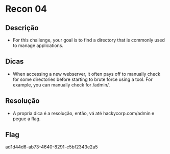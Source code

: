 # Recon 04

## Descrição
* For this challenge, your goal is to find a directory that is commonly used to manage applications.

## Dicas
* When accessing a new webserver, it often pays off to manually check for some directories before starting to brute force using a tool. For example, you can manually check for /admin/.

## Resolução
* A propria dica é a resolução, então, vá até hackycorp.com/admin e pegue a flag. 


## Flag
ad1d44d6-ab73-4640-8291-c5bf2343e2a5


